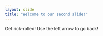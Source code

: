 ```yaml
---
layout: slide
title: "Welcome to our second slide!"
---
```

Get rick-rolled!
Use the left arrow to go back!
